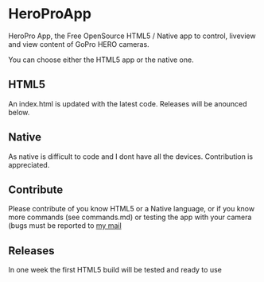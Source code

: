HeroProApp
==========

HeroPro App, the Free OpenSource HTML5 / Native app to control, liveview and view content of GoPro HERO cameras.

You can choose either the HTML5 app or the native one.

HTML5
------

An index.html is updated with the latest code. Releases will be anounced below.

Native
-------

As native is difficult to code and I dont have all the devices. Contribution is appreciated.

Contribute
-----------

Please contribute of you know HTML5 or a Native language, or if you know more commands (see commands.md) or testing the app with your camera (bugs must be reported to [my mail](mail@chernowii.com)

Releases
---------

In one week the first HTML5 build will be tested and ready to use
